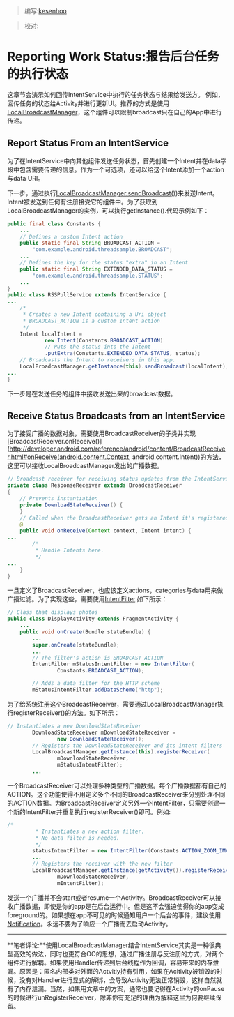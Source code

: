 > 编写:[kesenhoo](https://github.com/kesenhoo)

> 校对:

# Reporting Work Status:报告后台任务的执行状态

这章节会演示如何回传IntentService中执行的任务状态与结果给发送方。 例如，回传任务的状态给Activity并进行更新UI。推荐的方式是使用[LocalBroadcastManager](http://developer.android.com/reference/android/support/v4/content/LocalBroadcastManager.html)，这个组件可以限制broadcast只在自己的App中进行传递。

## Report Status From an IntentService
为了在IntentService中向其他组件发送任务状态，首先创建一个Intent并在data字段中包含需要传递的信息。作为一个可选项，还可以给这个Intent添加一个action与data URI。

下一步，通过执行[LocalBroadcastManager.sendBroadcast()](http://developer.android.com/reference/android/support/v4/content/LocalBroadcastManager.html#sendBroadcast(android.content.Intent)))来发送Intent。Intent被发送到任何有注册接受它的组件中。为了获取到LocalBroadcastManager的实例，可以执行getInstance().代码示例如下：

```java
public final class Constants {
    ...
    // Defines a custom Intent action
    public static final String BROADCAST_ACTION =
        "com.example.android.threadsample.BROADCAST";
    ...
    // Defines the key for the status "extra" in an Intent
    public static final String EXTENDED_DATA_STATUS =
        "com.example.android.threadsample.STATUS";
    ...
}
public class RSSPullService extends IntentService {
...
    /*
     * Creates a new Intent containing a Uri object
     * BROADCAST_ACTION is a custom Intent action
     */
    Intent localIntent =
            new Intent(Constants.BROADCAST_ACTION)
            // Puts the status into the Intent
            .putExtra(Constants.EXTENDED_DATA_STATUS, status);
    // Broadcasts the Intent to receivers in this app.
    LocalBroadcastManager.getInstance(this).sendBroadcast(localIntent);
...
}
```

<!-- More -->

下一步是在发送任务的组件中接收发送出来的broadcast数据。

## Receive Status Broadcasts from an IntentService

为了接受广播的数据对象，需要使用BroadcastReceiver的子类并实现[BroadcastReceiver.onReceive()](http://developer.android.com/reference/android/content/BroadcastReceiver.html#onReceive(android.content.Context, android.content.Intent))的方法，这里可以接收LocalBroadcastManager发出的广播数据。

```java
// Broadcast receiver for receiving status updates from the IntentService
private class ResponseReceiver extends BroadcastReceiver
{
    // Prevents instantiation
    private DownloadStateReceiver() {
    }
    // Called when the BroadcastReceiver gets an Intent it's registered to receive
    @
    public void onReceive(Context context, Intent intent) {
...
        /*
         * Handle Intents here.
         */
...
    }
}
```

一旦定义了BroadcastReceiver，也应该定义actions，categories与data用来做广播过滤。为了实现这些，需要使用[IntentFilter](http://developer.android.com/reference/android/content/IntentFilter.html).如下所示：

```java
// Class that displays photos
public class DisplayActivity extends FragmentActivity {
    ...
    public void onCreate(Bundle stateBundle) {
        ...
        super.onCreate(stateBundle);
        ...
        // The filter's action is BROADCAST_ACTION
        IntentFilter mStatusIntentFilter = new IntentFilter(
                Constants.BROADCAST_ACTION);

        // Adds a data filter for the HTTP scheme
        mStatusIntentFilter.addDataScheme("http");

```

为了给系统注册这个BroadcastReceiver，需要通过LocalBroadcastManager执行registerReceiver()的方法。如下所示：

```java
// Instantiates a new DownloadStateReceiver
        DownloadStateReceiver mDownloadStateReceiver =
                new DownloadStateReceiver();
        // Registers the DownloadStateReceiver and its intent filters
        LocalBroadcastManager.getInstance(this).registerReceiver(
                mDownloadStateReceiver,
                mStatusIntentFilter);
        ...
```

一个BroadcastReceiver可以处理多种类型的广播数据。每个广播数据都有自己的ACTION。这个功能使得不用定义多个不同的BroadcastReceiver来分别处理不同的ACTION数据。为BroadcastReceiver定义另外一个IntentFilter，只需要创建一个新的IntentFilter并重复执行registerReceiver()即可。例如:

```java
/*
         * Instantiates a new action filter.
         * No data filter is needed.
         */
        statusIntentFilter = new IntentFilter(Constants.ACTION_ZOOM_IMAGE);
        ...
        // Registers the receiver with the new filter
        LocalBroadcastManager.getInstance(getActivity()).registerReceiver(
                mDownloadStateReceiver,
                mIntentFilter);
```

发送一个广播并不会start或者resume一个Activity。BroadcastReceiver可以接收广播数据，即使是你的app是在后台运行中。但是这不会强迫使得你的app变成foreground的。如果想在app不可见的时候通知用户一个后台的事件，建议使用[Notification](http://developer.android.com/reference/android/app/Notification.html)。永远不要为了响应一个广播而去启动Activity。

***
**笔者评论:**使用LocalBroadcastManager结合IntentService其实是一种很典型高效的做法，同时也更符合OO的思想，通过广播注册与反注册的方式，对两个组件进行解耦。如果使用Handler传递到后台线程作为回调，容易带来的内存泄漏。原因是：匿名内部类对外面的Actvitiy持有引用，如果在Acitivity被销毁的时候，没有对Handler进行显式的解绑，会导致Activity无法正常销毁，这样自然就有了内存泄漏。当然，如果用文章中的方案，通常也要记得在Activity的onPause的时候进行unRegisterReceiver，除非你有充足的理由为解释这里为何要继续保留。
